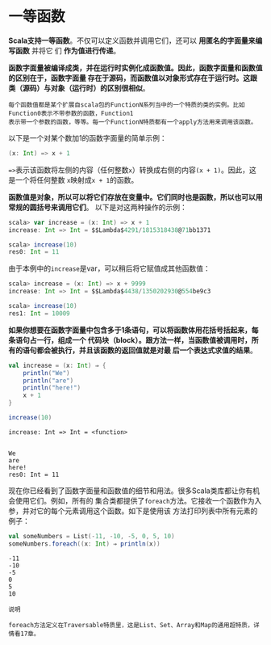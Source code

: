 一等函数
================================================================================
**Scala支持一等函数**。不仅可以定义函数并调用它们，还可以 **用匿名的字面量来编写函数** 并将它
们 **作为值进行传递**。

**函数字面量被编译成类，并在运行时实例化成函数值。因此，函数字面量和函数值的区别在于，函数字面量
存在于源码，而函数值以对象形式存在于运行时。这跟类（源码）与对象（运行时）的区别很相似**。
```
每个函数值都是某个扩展自scala包的FunctionN系列当中的一个特质的类的实例。比如Function0表示不带参数的函数，Function1
表示带一个参数的函数，等等。每一个FunctionN特质都有一个apply方法用来调用该函数。
```
以下是一个对某个数加1的函数字面量的简单示例：
```scala
(x: Int) => x + 1
```
`=>`表示该函数将左侧的内容（任何整数`x`）转换成右侧的内容`(x + 1)`。因此，这是一个将任何整数
`x`映射成`x + 1`的函数。

**函数值是对象，所以可以将它们存放在变量中。它们同时也是函数，所以也可以用常规的圆括号来调用它们**。
以下是对这两种操作的示例：
```scala
scala> var increase = (x: Int) => x + 1
increase: Int => Int = $$Lambda$4291/1815318438@71bb1371

scala> increase(10)
res0: Int = 11
```
由于本例中的`increase`是var，可以稍后将它赋值成其他函数值：
```scala
scala> increase = (x: Int) => x + 9999
increase: Int => Int = $$Lambda$4438/1350202930@554be9c3

scala> increase(10)
res1: Int = 10009
```
**如果你想要在函数字面量中包含多于1条语句，可以将函数体用花括号括起来，每条语句占一行，组成一个
代码块（block）。跟方法一样，当函数值被调用时，所有的语句都会被执行，并且该函数的返回值就是对最
后一个表达式求值的结果**。
```scala
val increase = (x: Int) ⇒ {
    println("We")
    println("are")
    println("here!")
    x + 1
}

increase(10)
```
```
increase: Int => Int = <function>


We
are
here!
res0: Int = 11
```
现在你已经看到了函数字面量和函数值的细节和用法。很多Scala类库都让你有机会使用它们。例如，所有的
集合类都提供了`foreach`方法。它接收一个函数作为入参，并对它的每个元素调用这个函数。如下是使用该
方法打印列表中所有元素的例子：
```scala
val someNumbers = List(-11, -10, -5, 0, 5, 10)
someNumbers.foreach((x: Int) ⇒ println(x))
```
```
-11
-10
-5
0
5
10
```
```
说明

foreach方法定义在Traversable特质里，这是List、Set、Array和Map的通用超特质，详情看17章。
```
